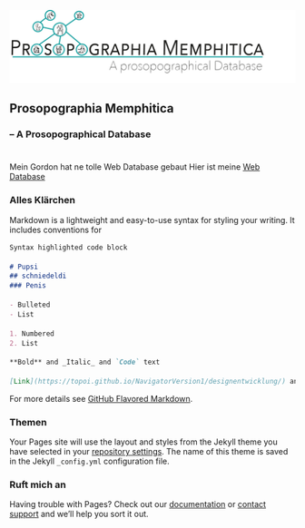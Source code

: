 ![Image](https://github.com/anneherz/ProM/blob/master/Logo_Vs%202.jpg)

## Prosopographia Memphitica 
### – A Prosopographical Database

#
#
#
#
#
Mein Gordon hat ne tolle Web Database gebaut
Hier ist meine [Web Database](https://topoi.github.io/NavigatorVersion1/designentwicklung/) 






### Alles Klärchen



Markdown is a lightweight and easy-to-use syntax for styling your writing. It includes conventions for

```markdown
Syntax highlighted code block

# Pupsi
## schniedeldi
### Penis

- Bulleted
- List

1. Numbered
2. List

**Bold** and _Italic_ and `Code` text

[Link](https://topoi.github.io/NavigatorVersion1/designentwicklung/) and ![Image](src)
```

For more details see [GitHub Flavored Markdown](https://guides.github.com/features/mastering-markdown/).

### Themen

Your Pages site will use the layout and styles from the Jekyll theme you have selected in your [repository settings](https://github.com/anneherz/ProM/settings). The name of this theme is saved in the Jekyll `_config.yml` configuration file.

### Ruft mich an

Having trouble with Pages? Check out our [documentation](https://help.github.com/categories/github-pages-basics/) or [contact support](https://github.com/contact) and we’ll help you sort it out.

